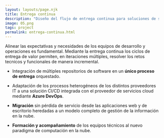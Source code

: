 ```yaml
---
layout: layouts/page.njk
title: Entrega continua
description: "Diseño del flujo de entrega continua para soluciones de software basadas en servicios cloud."
image: 05.png
tags: project
permalink: entrega-continua.html
---
```


Alinear las expectativas y necesidades de los equipos de desarrollo y operaciones es fundamental. Mediante la entrega continua los ciclos de entrega de valor permiten, en iteraciones múltiples, resolver los retos tecnicos y funcionales de manera incremental.

- Integración de múltiples repositorios de software en un **único proceso de entrega** orquestado.

- Adaptación de los procesos heterogéneos de los distintos proveedores IT a una solución CI/CD integrada con el proveedor de servicios cloud mediante **Azure DevOps**.

- **Migración** sin pérdida de servicio desde las aplicaciones web y de escritorio heredadas a un modelo completo de gestión de la información en la nube.

- **Formación y acompañamiento** de los equipos técnicos al nuevo paradigma de computación en la nube.
